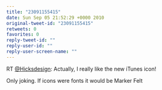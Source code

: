 ```yaml
---
title: "23091155415"
date: Sun Sep 05 21:52:29 +0000 2010
original-tweet-id: "23091155415"
retweets: 0
favorites: 0
reply-tweet-id: ""
reply-user-id: ""
reply-user-screen-name: ""
---
```

RT <a href="https://twitter.com/Hicksdesign">@Hicksdesign</a>: Actually, I really like the new iTunes icon!

Only joking. 
If icons were fonts it would be Marker Felt
